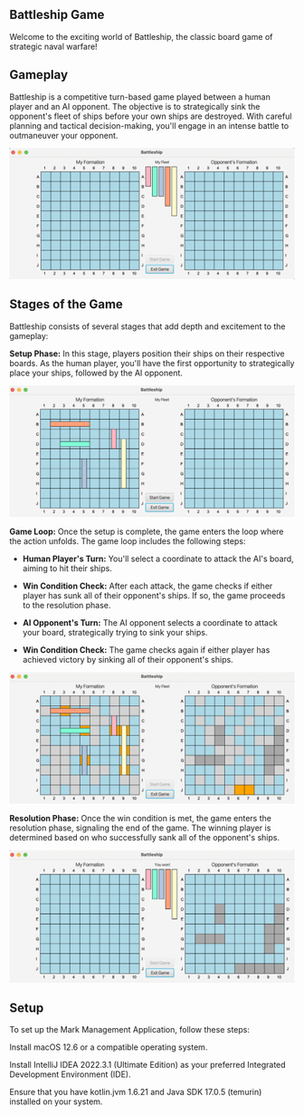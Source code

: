 ## Battleship Game
Welcome to the exciting world of Battleship, the classic board game of strategic naval warfare!

## Gameplay
Battleship is a competitive turn-based game played between a human player and an AI opponent. The objective is to strategically sink the opponent's fleet of ships before your own ships are destroyed. With careful planning and tactical decision-making, you'll engage in an intense battle to outmaneuver your opponent.

![Alt Text](init.png)

## Stages of the Game
Battleship consists of several stages that add depth and excitement to the gameplay:

**Setup Phase:** In this stage, players position their ships on their respective boards. As the human player, you'll have the first opportunity to strategically place your ships, followed by the AI opponent.

![Alt Text](start.png)

**Game Loop:** Once the setup is complete, the game enters the loop where the action unfolds. The game loop includes the following steps:

- **Human Player's Turn:** You'll select a coordinate to attack the AI's board, aiming to hit their ships.

- **Win Condition Check:** After each attack, the game checks if either player has sunk all of their opponent's ships. If so, the game proceeds to the resolution phase.

- **AI Opponent's Turn:** The AI opponent selects a coordinate to attack your board, strategically trying to sink your ships.

- **Win Condition Check:** The game checks again if either player has achieved victory by sinking all of their opponent's ships.

![Alt Text](playing.png)

**Resolution Phase:** Once the win condition is met, the game enters the resolution phase, signaling the end of the game. The winning player is determined based on who successfully sank all of the opponent's ships.

![Alt Text](humanWin.png)


## Setup
To set up the Mark Management Application, follow these steps:

Install macOS 12.6 or a compatible operating system.

Install IntelliJ IDEA 2022.3.1 (Ultimate Edition) as your preferred Integrated Development Environment (IDE).

Ensure that you have kotlin.jvm 1.6.21 and Java SDK 17.0.5 (temurin) installed on your system.

